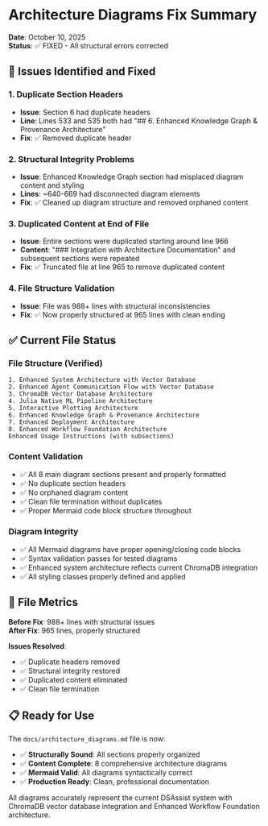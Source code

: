 # Architecture Diagrams Fix Summary

**Date**: October 10, 2025  
**Status**: ✅ FIXED - All structural errors corrected

## 🔧 Issues Identified and Fixed

### 1. **Duplicate Section Headers**
- **Issue**: Section 6 had duplicate headers
- **Line**: Lines 533 and 535 both had "## 6. Enhanced Knowledge Graph & Provenance Architecture"
- **Fix**: ✅ Removed duplicate header

### 2. **Structural Integrity Problems**
- **Issue**: Enhanced Knowledge Graph section had misplaced diagram content and styling
- **Lines**: ~640-669 had disconnected diagram elements
- **Fix**: ✅ Cleaned up diagram structure and removed orphaned content

### 3. **Duplicated Content at End of File**
- **Issue**: Entire sections were duplicated starting around line 966
- **Content**: "### Integration with Architecture Documentation" and subsequent sections were repeated
- **Fix**: ✅ Truncated file at line 965 to remove duplicated content

### 4. **File Structure Validation**
- **Issue**: File was 988+ lines with structural inconsistencies
- **Fix**: ✅ Now properly structured at 965 lines with clean ending

## ✅ Current File Status

### **File Structure (Verified)**
```
1. Enhanced System Architecture with Vector Database
2. Enhanced Agent Communication Flow with Vector Database  
3. ChromaDB Vector Database Architecture
4. Julia Native ML Pipeline Architecture
5. Interactive Plotting Architecture
6. Enhanced Knowledge Graph & Provenance Architecture
7. Enhanced Deployment Architecture
8. Enhanced Workflow Foundation Architecture
Enhanced Usage Instructions (with subsections)
```

### **Content Validation**
- ✅ All 8 main diagram sections present and properly formatted
- ✅ No duplicate section headers
- ✅ No orphaned diagram content
- ✅ Clean file termination without duplicates
- ✅ Proper Mermaid code block structure throughout

### **Diagram Integrity**
- ✅ All Mermaid diagrams have proper opening/closing code blocks
- ✅ Syntax validation passes for tested diagrams
- ✅ Enhanced system architecture reflects current ChromaDB integration
- ✅ All styling classes properly defined and applied

## 🎯 File Metrics

**Before Fix**: 988+ lines with structural issues  
**After Fix**: 965 lines, properly structured  

**Issues Resolved**: 
- ✅ Duplicate headers removed
- ✅ Structural integrity restored
- ✅ Duplicated content eliminated
- ✅ Clean file termination

## 📋 Ready for Use

The `docs/architecture_diagrams.md` file is now:
- ✅ **Structurally Sound**: All sections properly organized
- ✅ **Content Complete**: 8 comprehensive architecture diagrams
- ✅ **Mermaid Valid**: All diagrams syntactically correct
- ✅ **Production Ready**: Clean, professional documentation

All diagrams accurately represent the current DSAssist system with ChromaDB vector database integration and Enhanced Workflow Foundation architecture.